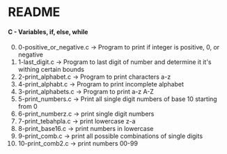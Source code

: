 # README

#### C - Variables, if, else, while

0. 0-positive_or_negative.c -> Program to print if integer is positive, 0, or negative
1. 1-last_digit.c -> Program to last digit of number and determine it it's withing certain bounds
2. 2-print_alphabet.c -> Program to print characters a-z
3. 4-print_alphabt.c -> Program to print incomplete alphabet
4. 3-print_alphabets.c -> Program to print a-z A-Z
5. 5-print_numbers.c -> Print all single digit numbers of base 10 starting from 0
6. 6-print_numberz.c -> print single digit numbers
7. 7-print_tebahpla.c -> print lowercase z-a
8. 8-print_base16.c -> print numbers in lowercase
9. 9-print_comb.c -> print all possible combinations of single digits
10. 10-print_comb2.c -> print numbers 00-99
